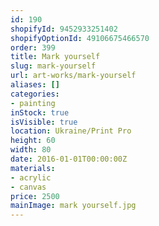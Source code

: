 ```yaml
---
id: 190
shopifyId: 9452933251402
shopifyOptionId: 49106675466570
order: 399
title: Mark yourself
slug: mark-yourself
url: art-works/mark-yourself
aliases: []
categories:
- painting
inStock: true
isVisible: true
location: Ukraine/Print Pro
height: 60
width: 80
date: 2016-01-01T00:00:00Z
materials:
- acrylic
- canvas
price: 2500
mainImage: mark yourself.jpg
---
```

